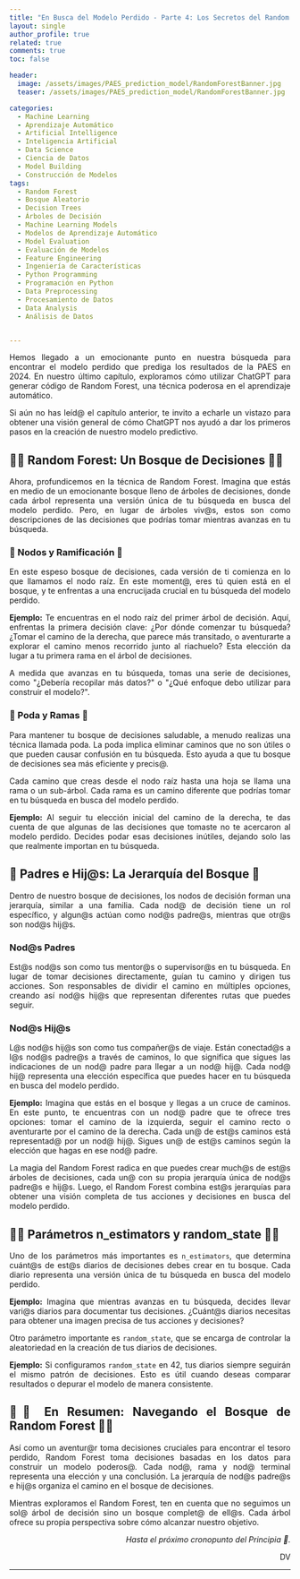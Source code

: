 ```yaml
---
title: "En Busca del Modelo Perdido - Parte 4: Los Secretos del Random Forest"
layout: single
author_profile: true
related: true
comments: true
toc: false

header:
  image: /assets/images/PAES_prediction_model/RandomForestBanner.jpg
  teaser: /assets/images/PAES_prediction_model/RandomForestBanner.jpg

categories:
  - Machine Learning
  - Aprendizaje Automático
  - Artificial Intelligence
  - Inteligencia Artificial
  - Data Science
  - Ciencia de Datos
  - Model Building
  - Construcción de Modelos
tags:
  - Random Forest
  - Bosque Aleatorio
  - Decision Trees
  - Árboles de Decisión
  - Machine Learning Models
  - Modelos de Aprendizaje Automático
  - Model Evaluation
  - Evaluación de Modelos
  - Feature Engineering
  - Ingeniería de Características
  - Python Programming
  - Programación en Python
  - Data Preprocessing
  - Procesamiento de Datos
  - Data Analysis
  - Análisis de Datos


---
```


<div align="justify" markdown="1">

Hemos llegado a un emocionante punto en nuestra búsqueda para encontrar el modelo perdido que prediga los resultados de la PAES en 2024. En nuestro último capítulo, exploramos cómo utilizar ChatGPT para generar código de Random Forest, una técnica poderosa en el aprendizaje automático.

Si aún no has leíd@ el capítulo anterior, te invito a echarle un vistazo para obtener una visión general de cómo ChatGPT nos ayudó a dar los primeros pasos en la creación de nuestro modelo predictivo.

## 🌲🌲 Random Forest: Un Bosque de Decisiones 🌲🌲

Ahora, profundicemos en la técnica de Random Forest. Imagina que estás en medio de un emocionante bosque lleno de árboles de decisiones, donde cada árbol representa una versión única de tu búsqueda en busca del modelo perdido. Pero, en lugar de árboles viv@s, estos son como descripciones de las decisiones que podrías tomar mientras avanzas en tu búsqueda.

### 🌳 Nodos y Ramificación 🌳

En este espeso bosque de decisiones, cada versión de ti comienza en lo que llamamos el nodo raíz. En este moment@, eres tú quien está en el bosque, y te enfrentas a una encrucijada crucial en tu búsqueda del modelo perdido.

**Ejemplo:** Te encuentras en el nodo raíz del primer árbol de decisión. Aquí, enfrentas la primera decisión clave: ¿Por dónde comenzar tu búsqueda? ¿Tomar el camino de la derecha, que parece más transitado, o aventurarte a explorar el camino menos recorrido junto al riachuelo? Esta elección da lugar a tu primera rama en el árbol de decisiones.

A medida que avanzas en tu búsqueda, tomas una serie de decisiones, como "¿Debería recopilar más datos?" o "¿Qué enfoque debo utilizar para construir el modelo?".

### 🌿 Poda y Ramas 🌿

Para mantener tu bosque de decisiones saludable, a menudo realizas una técnica llamada poda. La poda implica eliminar caminos que no son útiles o que pueden causar confusión en tu búsqueda. Esto ayuda a que tu bosque de decisiones sea más eficiente y precis@.

Cada camino que creas desde el nodo raíz hasta una hoja se llama una rama o un sub-árbol. Cada rama es un camino diferente que podrías tomar en tu búsqueda en busca del modelo perdido.

**Ejemplo:** Al seguir tu elección inicial del camino de la derecha, te das cuenta de que algunas de las decisiones que tomaste no te acercaron al modelo perdido. Decides podar esas decisiones inútiles, dejando solo las que realmente importan en tu búsqueda.

## 🌳 Padres e Hij@s: La Jerarquía del Bosque 🌳

Dentro de nuestro bosque de decisiones, los nodos de decisión forman una jerarquía, similar a una familia. Cada nod@ de decisión tiene un rol específico, y algun@s actúan como nod@s padre@s, mientras que otr@s son nod@s hij@s.

### Nod@s Padres

Est@s nod@s son como tus mentor@s o supervisor@s en tu búsqueda. En lugar de tomar decisiones directamente, guían tu camino y dirigen tus acciones. Son responsables de dividir el camino en múltiples opciones, creando así nod@s hij@s que representan diferentes rutas que puedes seguir.

### Nod@s Hij@s

L@s nod@s hij@s son como tus compañer@s de viaje. Están conectad@s a l@s nod@s padre@s a través de caminos, lo que significa que sigues las indicaciones de un nod@ padre para llegar a un nod@ hij@. Cada nod@ hij@ representa una elección específica que puedes hacer en tu búsqueda en busca del modelo perdido.

**Ejemplo:** Imagina que estás en el bosque y llegas a un cruce de caminos. En este punto, te encuentras con un nod@ padre que te ofrece tres opciones: tomar el camino de la izquierda, seguir el camino recto o aventurarte por el camino de la derecha. Cada un@ de est@s caminos está representad@ por un nod@ hij@. Sigues un@ de est@s caminos según la elección que hagas en ese nod@ padre.

La magia del Random Forest radica en que puedes crear much@s de est@s árboles de decisiones, cada un@ con su propia jerarquía única de nod@s padre@s e hij@s. Luego, el Random Forest combina est@s jerarquías para obtener una visión completa de tus acciones y decisiones en busca del modelo perdido.

## 🌳🌳 Parámetros n_estimators y random_state 🌳🌳

Uno de los parámetros más importantes es `n_estimators`, que determina cuánt@s de est@s diarios de decisiones debes crear en tu bosque. Cada diario representa una versión única de tu búsqueda en busca del modelo perdido.

**Ejemplo:** Imagina que mientras avanzas en tu búsqueda, decides llevar vari@s diarios para documentar tus decisiones. ¿Cuánt@s diarios necesitas para obtener una imagen precisa de tus acciones y decisiones?

Otro parámetro importante es `random_state`, que se encarga de controlar la aleatoriedad en la creación de tus diarios de decisiones.

**Ejemplo:** Si configuramos `random_state` en 42, tus diarios siempre seguirán el mismo patrón de decisiones. Esto es útil cuando deseas comparar resultados o depurar el modelo de manera consistente.

## 🌟🌟 En Resumen: Navegando el Bosque de Random Forest 🌟🌟

Así como un aventur@r toma decisiones cruciales para encontrar el tesoro perdido, Random Forest toma decisiones basadas en los datos para construir un modelo poderos@. Cada nod@, rama y nod@ terminal representa una elección y una conclusión. La jerarquía de nod@s padre@s e hij@s organiza el camino en el bosque de decisiones.

Mientras exploramos el Random Forest, ten en cuenta que no seguimos un sol@ árbol de decisión sino un bosque complet@ de ell@s. Cada árbol ofrece su propia perspectiva sobre cómo alcanzar nuestro objetivo.

<div align="right" markdown="1">

_Hasta el próximo cronopunto del Principia 🥚._

DV

</div>

---

</div>

